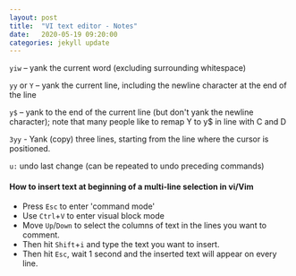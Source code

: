 ```yaml
---
layout: post
title:  "VI text editor - Notes"
date:   2020-05-19 09:20:00
categories: jekyll update
---
```


`yiw` – yank the current word (excluding surrounding whitespace)

`yy` or `Y` – yank the current line, including the newline character at the end of the line

`y$` – yank to the end of the current line (but don't yank the newline character); note that many people like to remap Y to y$ in line with C and D

`3yy` - Yank (copy) three lines, starting from the line where the cursor is positioned.

`u:` undo last change (can be repeated to undo preceding commands)

#### How to insert text at beginning of a multi-line selection in vi/Vim

- Press `Esc` to enter 'command mode'
- Use `Ctrl`+`V` to enter visual block mode
- Move `Up`/`Down` to select the columns of text in the lines you want to comment.
- Then hit `Shift`+`i` and type the text you want to insert.
- Then hit `Esc`, wait 1 second and the inserted text will appear on every line.
